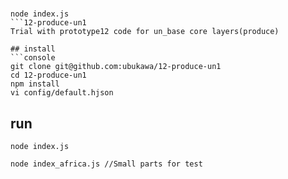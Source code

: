 #  

```console
node index.js 
```12-produce-un1
Trial with prototype12 code for un_base core layers(produce)

## install
```console
git clone git@github.com:ubukawa/12-produce-un1
cd 12-produce-un1
npm install
vi config/default.hjson
```

## run
```console
node index.js
```  

```console
node index_africa.js //Small parts for test
```
